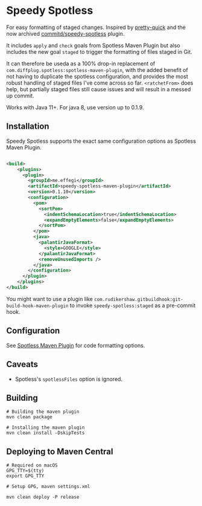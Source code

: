 # Speedy Spotless

For easy formatting of staged changes. Inspired by [pretty-quick](https://github.com/azz/pretty-quick) and the now archived [commitd/speedy-spotless](https://github.com/commitd/speedy-spotless) plugin.

It includes `apply` and `check` goals from Spotless Maven Plugin but also includes the new goal `staged` to trigger the formatting of files staged in Git.

It can therefore be useda as a 100% drop-in replacement of `com.diffplug.spotless:spotless-maven-plugin`, with the added benefit of not having
to duplicate the spotless configuration, and provides the most robust handling of staged files I've come across so far. 
`<ratchetFrom>` does help, but partially staged files still cause issues and will result in a messed up commit.

Works with Java 11+. For java 8, use version up to 0.1.9.

## Installation

Speedy Spotless supports the exact same configuration options as Spotless Maven Plugin.

```xml

<build>
    <plugins>
      <plugin>
        <groupId>me.effegi</groupId>
        <artifactId>speedy-spotless-maven-plugin</artifactId>
        <version>0.1.10</version>
        <configuration>
          <pom>
            <sortPom>
              <indentSchemaLocation>true</indentSchemaLocation>
              <expandEmptyElements>false</expandEmptyElements>
            </sortPom>
          </pom>
          <java>
            <palantirJavaFormat>
              <style>GOOGLE</style>
            </palantirJavaFormat>
            <removeUnusedImports />
          </java>
        </configuration>
      </plugin>
    </plugins>
</build>

```

You might want to use a plugin like `com.rudikershaw.gitbuildhook:git-build-hook-maven-plugin` to invoke `speedy-spotless:staged` as a pre-commit hook.

## Configuration

See [Spotless Maven Plugin](https://github.com/diffplug/spotless/tree/master/plugin-maven#applying-to-java-source) for code formatting options.

## Caveats

- Spotless's `spotlessFiles` option is ignored.

## Building

```
# Building the maven plugin
mvn clean package

# Installing the maven plugin
mvn clean install -DskipTests
```

## Deploying to Maven Central

```
# Required on macOS
GPG_TTY=$(tty)
export GPG_TTY

# Setup GPG, maven settings.xml

mvn clean deploy -P release
```
